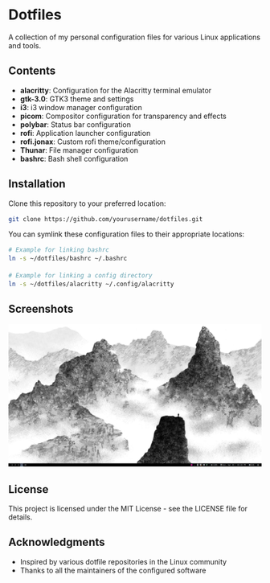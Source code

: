 # Dotfiles

A collection of my personal configuration files for various Linux applications and tools.

## Contents

- **alacritty**: Configuration for the Alacritty terminal emulator
- **gtk-3.0**: GTK3 theme and settings
- **i3**: i3 window manager configuration
- **picom**: Compositor configuration for transparency and effects
- **polybar**: Status bar configuration
- **rofi**: Application launcher configuration
- **rofi.jonax**: Custom rofi theme/configuration
- **Thunar**: File manager configuration
- **bashrc**: Bash shell configuration

## Installation

Clone this repository to your preferred location:

```bash
git clone https://github.com/yourusername/dotfiles.git
```

You can symlink these configuration files to their appropriate locations:

```bash
# Example for linking bashrc
ln -s ~/dotfiles/bashrc ~/.bashrc

# Example for linking a config directory
ln -s ~/dotfiles/alacritty ~/.config/alacritty
```

## Screenshots

![Desktop Screenshot](image.png)

## License

This project is licensed under the MIT License - see the LICENSE file for details.

## Acknowledgments

- Inspired by various dotfile repositories in the Linux community
- Thanks to all the maintainers of the configured software